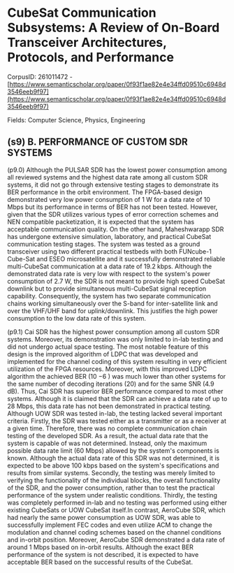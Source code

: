 # CubeSat Communication Subsystems: A Review of On-Board Transceiver Architectures, Protocols, and Performance

CorpusID: 261011472 - [https://www.semanticscholar.org/paper/0f93f1ae82e4e34ffd09510c6948d3546eeb9f97](https://www.semanticscholar.org/paper/0f93f1ae82e4e34ffd09510c6948d3546eeb9f97)

Fields: Computer Science, Physics, Engineering

## (s9) B. PERFORMANCE OF CUSTOM SDR SYSTEMS
(p9.0) Although the PULSAR SDR has the lowest power consumption among all reviewed systems and the highest data rate among all custom SDR systems, it did not go through extensive testing stages to demonstrate its BER performance in the orbit environment. The FPGA-based design demonstrated very low power consumption of 1 W for a data rate of 10 Mbps but its performance in terms of BER has not been tested. However, given that the SDR utilizes various types of error correction schemes and NEN compatible packetization, it is expected that the system has acceptable communication quality. On the other hand, Maheshwarapp SDR has undergone extensive simulation, laboratory, and practical CubeSat communication testing stages. The system was tested as a ground transceiver using two different practical testbeds with both FUNcube-1 Cube-Sat and ESEO microsatellite and it successfully demonstrated reliable multi-CubeSat communication at a data rate of 19.2 kbps. Although the demonstrated data rate is very low with respect to the system's power consumption of 2.7 W, the SDR is not meant to provide high speed CubeSat downlink but to provide simultaneous multi-CubeSat signal reception capability. Consequently, the system has two separate communication chains working simultaneously over the S-band for inter-satellite link and over the VHF/UHF band for uplink/downlink. This justifies the high power consumption to the low data rate of this system.

(p9.1) Cai SDR has the highest power consumption among all custom SDR systems. Moreover, its demonstration was only limited to in-lab testing and did not undergo actual space testing. The most notable feature of this design is the improved algorithm of LDPC that was developed and implemented for the channel coding of this system resulting in very efficient utilization of the FPGA resources. Moreover, with this improved LDPC algorithm the achieved BER (10 −6 ) was much lower than other systems for the same number of decoding iterations (20) and for the same SNR (4.9 dB). Thus, Cai SDR has superior BER performance compared to most other systems. Although it is claimed that the SDR can achieve a data rate of up to 28 Mbps, this data rate has not been demonstrated in practical testing. Although UOW SDR was tested in-lab, the testing lacked several important criteria. Firstly, the SDR was tested either as a transmitter or as a receiver at a given time. Therefore, there was no complete communication chain testing of the developed SDR. As a result, the actual data rate that the system is capable of was not determined. Instead, only the maximum possible data rate limit (60 Mbps) allowed by the system's components is known. Although the actual data rate of this SDR was not determined, it is expected to be above 100 kbps based on the system's specifications and results from similar systems. Secondly, the testing was merely limited to verifying the functionality of the individual blocks, the overall functionality of the SDR, and the power consumption, rather than to test the practical performance of the system under realistic conditions. Thirdly, the testing was completely performed in-lab and no testing was performed using either existing CubeSats or UOW CubeSat itself.In contrast, AeroCube SDR, which had nearly the same power consumption as UOW SDR, was able to successfully implement FEC codes and even utilize ACM to change the modulation and channel coding schemes based on the channel conditions and in-orbit position. Moreover, AeroCube SDR demonstrated a data rate of around 1 Mbps based on in-orbit results. Although the exact BER performance of the system is not described, it is expected to have acceptable BER based on the successful results of the CubeSat.
